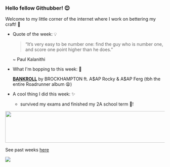 ### Hello fellow Githubber! 😊
Welcome to my little corner of the internet where I work on bettering my craft! 🔨

- Quote of the week: 💡

   >“It’s very easy to be number one: find the guy who is number one, and score one point higher than he does.”

   ~ Paul Kalanithi
   
- What I'm bopping to this week: 🎵

   [**BANKROLL**](https://open.spotify.com/track/3MK6OsCb4VJGdPxvXjW8Q9?si=c2ceb6f78d6f43b1) by BROCKHAMPTON ft. A$AP Rocky & A$AP Ferg (tbh the entire Roadrunner album 😫)
  
 - A cool thing I did this week: ✨
  
    - survived my exams and finished my 2A school term 🥳!
<img src="https://media.giphy.com/media/OqBJWrgeLouJqJBiJU/giphy.gif" width="4000" height="100" />

See past weeks [here](https://github.com/xaylax/xaylax/blob/master/past.md)

![](https://komarev.com/ghpvc/?username=xaylax&color=blueviolet&label=thanks+for+visiting!+😋)

